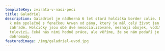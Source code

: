 ```yaml
---
templateKey: zvirata-v-nasi-peci
title: Galadriel
description: Galadriel je nádherná 6 let stará holčička border colie. Dostala se
  k nám společně s fenečkou Arwen od pána, který je měl celý život jen na
  zahradě. Holčičky jsou obě dvě nesocializované, neznají obojek, vodítko, auto,
  televizi… čeká nás nimi hodně práce, ale věříme, že se nám podaří je dát
  dohromady.
featuredimage: /img/galadriel-uvod.jpg
---
```

